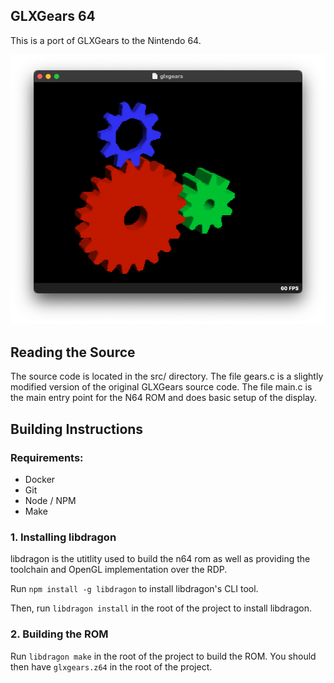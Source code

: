 GLXGears 64
--------------

This is a port of GLXGears to the Nintendo 64.

![Screenshot](screenshot.png)

## Reading the Source
The source code is located in the src/ directory. The file gears.c is a slightly modified version of the original GLXGears source code. The file main.c is the main entry point for the N64 ROM and does basic setup of the display.

## Building Instructions

### Requirements:
* Docker
* Git
* Node / NPM
* Make

### 1. Installing libdragon
libdragon is the utitlity used to build the n64 rom as well as providing the toolchain and OpenGL implementation over the RDP.

Run ```npm install -g libdragon``` to install libdragon's CLI tool.

Then, run ```libdragon install``` in the root of the project to install libdragon.

### 2. Building the ROM
Run ```libdragon make``` in the root of the project to build the ROM.
You should then have `glxgears.z64` in the root of the project.